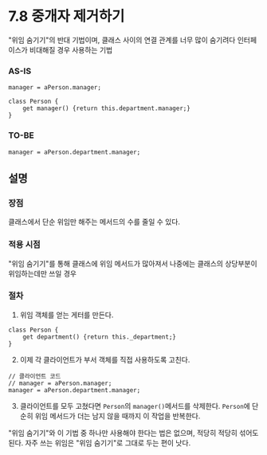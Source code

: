 # 7.8 중개자 제거하기

"위임 숨기기"의 반대 기법이며, 클래스 사이의 연결 관계를 너무 많이 숨기려다 인터페이스가 비대해질 경우 사용하는 기법

### AS-IS

```tsx
manager = aPerson.manager;

class Person {
	get manager() {return this.department.manager;}
}
```

### TO-BE

```tsx
manager = aPerson.department.manager;
```

## 설명

### 장점

클래스에서 단순 위임만 해주는 메서드의 수를 줄일 수 있다.

### 적용 시점

"위임 숨기기"를 통해 클래스에 위임 메서드가 많아져서 나중에는 클래스의 상당부분이 위임하는데만 쓰일 경우

### 절차

1. 위임 객체를 얻는 게터를 만든다.

```tsx
class Person {
	get department() {return this._department;}
}
```

2. 이제 각 클라이언트가 부서 객체를 직접 사용하도록 고친다.

```tsx
// 클라이언트 코드
// manager = aPerson.manager;
manager = aPerson.department.manager;
```

3. 클라이언트를 모두 고쳤다면 `Person`의 `manager()`메서드를 삭제한다. `Person`에 단순히 위임 메서드가 더는 남지 않을 때까지 이 작업을 반복한다.

"위임 숨기기"와 이 기법 중 하나만 사용해야 한다는 법은 없으며, 적당히 적당히 섞어도 된다. 자주 쓰는 위임은 "위임 숨기기"로 그대로 두는 편이 낫다.
